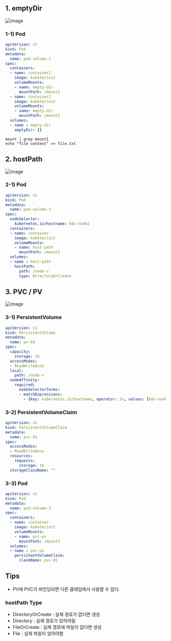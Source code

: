 ## 1. emptyDir
![image](https://github.com/haeyonghahn/k8s-beginner/assets/31242766/5c7e826c-3fbd-48c9-9ec5-7c49b25af7e7)

### 1-1) Pod
```yml
apiVersion: v1
kind: Pod
metadata:
  name: pod-volume-1
spec:
  containers:
  - name: container1
    image: kubetm/init
    volumeMounts:
    - name: empty-dir
      mountPath: /mount1
  - name: container2
    image: kubetm/init
    volumeMounts:
    - name: empty-dir
      mountPath: /mount2
  volumes:
  - name : empty-dir
    emptyDir: {}
```
```
mount | grep mount1
echo "file context" >> file.txt
```

## 2. hostPath
![image](https://github.com/haeyonghahn/k8s-beginner/assets/31242766/8327137a-62ce-4764-99e1-202188d1dbd2)

### 2-1) Pod
```yml
apiVersion: v1
kind: Pod
metadata:
  name: pod-volume-3
spec:
  nodeSelector:
    kubernetes.io/hostname: k8s-node1
  containers:
  - name: container
    image: kubetm/init
    volumeMounts:
    - name: host-path
      mountPath: /mount1
  volumes:
  - name : host-path
    hostPath:
      path: /node-v
      type: DirectoryOrCreate
```

## 3. PVC / PV
![image](https://github.com/haeyonghahn/k8s-beginner/assets/31242766/4c2c2850-7b38-4d8a-a48e-34049c08bdaa)

### 3-1) PersistentVolume
```yml
apiVersion: v1
kind: PersistentVolume
metadata:
  name: pv-03
spec:
  capacity:
    storage: 2G
  accessModes:
  - ReadWriteOnce
  local:
    path: /node-v
  nodeAffinity:
    required:
      nodeSelectorTerms:
      - matchExpressions:
        - {key: kubernetes.io/hostname, operator: In, values: [k8s-node1]}
```

### 3-2) PersistentVolumeClaim
```yml
apiVersion: v1
kind: PersistentVolumeClaim
metadata:
  name: pvc-01
spec:
  accessModes:
  - ReadWriteOnce
  resources:
    requests:
      storage: 1G
  storageClassName: ""
```

### 3-3) Pod
```yml
apiVersion: v1
kind: Pod
metadata:
  name: pod-volume-3
spec:
  containers:
  - name: container
    image: kubetm/init
    volumeMounts:
    - name: pvc-pv
      mountPath: /mount3
  volumes:
  - name : pvc-pv
    persistentVolumeClaim:
      claimName: pvc-01
```

## Tips
- PV에 PVC가 바인딩되면 다른 클레임에서 사용할 수 없다.
### hostPath Type
- DirectoryOrCreate : 실제 경로가 없다면 생성
- Directory : 실제 경로가 있어야됨
- FileOrCreate : 실제 경로에 파일이 없다면 생성
- File : 실제 파일이 었어야함
